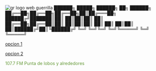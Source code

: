 ![gr logo web](https://user-images.githubusercontent.com/104956986/188301490-be206de0-06d1-46e1-a917-ecea4d7fcd30.png)
                     guerrilla
██████╗  █████╗ ██████╗ ██╗ ██████╗ 
██╔══██╗██╔══██╗██╔══██╗██║██╔═══██╗
██████╔╝███████║██║  ██║██║██║   ██║
██╔══██╗██╔══██║██║  ██║██║██║   ██║
██║  ██║██║  ██║██████╔╝██║╚██████╔╝
╚═╝  ╚═╝╚═╝  ╚═╝╚═════╝ ╚═╝ ╚═════╝ 
                                    

<div><span style="color: #1ee907"><p></span></div><div><span style="color: #4bba1c"><p></span></div><div><span style="color: #778c31"><a href="http://giss.tv:8001/guerrillaradio.ogg">opcion 1</a></span></div><div><span style="color: #a45d46"><p></span></div><div><span style="color: #d02f5b"><p></span></div><div><span style="color: #fd0070"><a href="https://guerrillaradio.github.io/prendelaradio/">opcion 2</a></span></div><div><span style="color: #ca335d"><p></span></div><div><span style="color: #98664b"><p></span></div><div><span style="color: #659938">107.7 FM Punta de lobos y alrededores</span></div><div><span style="color: #33cc26"><p></span></div><div><span style="color: #00ff13"><p></span></div>                                                                                                        

                                                                                                                                                    	  

